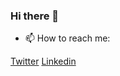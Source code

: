 ### Hi there 👋

- 📫 How to reach me:

[Twitter](https://www.twitter.com/diogobr07)
[Linkedin](https://www.linkedin.com/in/diogo-bruno/)

<!--
**diogobruno/diogobruno** is a ✨ _special_ ✨ repository because its `README.md` (this file) appears on your GitHub profile.

Here are some ideas to get you started:

- 🔭 I’m currently working on ...
- 🌱 I’m currently learning ...
- 👯 I’m looking to collaborate on ...
- 🤔 I’m looking for help with ...
- 💬 Ask me about ...
- 📫 How to reach me: ...
- 😄 Pronouns: ...
- ⚡ Fun fact: ...
-->
